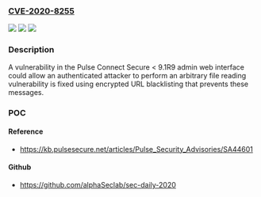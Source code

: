 ### [CVE-2020-8255](https://cve.mitre.org/cgi-bin/cvename.cgi?name=CVE-2020-8255)
![](https://img.shields.io/static/v1?label=Product&message=Pulse%20Connect%20Secure%20%2F%20Pulse%20Policy%20Secure&color=blue)
![](https://img.shields.io/static/v1?label=Version&message=n%2Fa&color=blue)
![](https://img.shields.io/static/v1?label=Vulnerability&message=Improper%20Input%20Validation%20(CWE-20)&color=brighgreen)

### Description

A vulnerability in the Pulse Connect Secure < 9.1R9 admin web interface could allow an authenticated attacker to perform an arbitrary file reading vulnerability is fixed using encrypted URL blacklisting that prevents these messages.

### POC

#### Reference
- https://kb.pulsesecure.net/articles/Pulse_Security_Advisories/SA44601

#### Github
- https://github.com/alphaSeclab/sec-daily-2020

